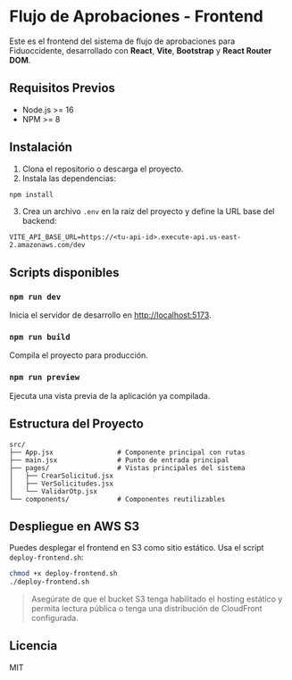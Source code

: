 # Flujo de Aprobaciones - Frontend

Este es el frontend del sistema de flujo de aprobaciones para Fiduoccidente, desarrollado con **React**, **Vite**, **Bootstrap** y **React Router DOM**.

## Requisitos Previos

- Node.js >= 16
- NPM >= 8

## Instalación

1. Clona el repositorio o descarga el proyecto.
2. Instala las dependencias:

```bash
npm install
```

3. Crea un archivo `.env` en la raíz del proyecto y define la URL base del backend:

```
VITE_API_BASE_URL=https://<tu-api-id>.execute-api.us-east-2.amazonaws.com/dev
```

## Scripts disponibles

### `npm run dev`

Inicia el servidor de desarrollo en [http://localhost:5173](http://localhost:5173).

### `npm run build`

Compila el proyecto para producción.

### `npm run preview`

Ejecuta una vista previa de la aplicación ya compilada.

## Estructura del Proyecto

```
src/
├── App.jsx                # Componente principal con rutas
├── main.jsx               # Punto de entrada principal
├── pages/                 # Vistas principales del sistema
│   ├── CrearSolicitud.jsx
│   ├── VerSolicitudes.jsx
│   └── ValidarOtp.jsx
└── components/            # Componentes reutilizables
```

## Despliegue en AWS S3

Puedes desplegar el frontend en S3 como sitio estático. Usa el script `deploy-frontend.sh`:

```bash
chmod +x deploy-frontend.sh
./deploy-frontend.sh
```

> Asegúrate de que el bucket S3 tenga habilitado el hosting estático y permita lectura pública o tenga una distribución de CloudFront configurada.

## Licencia

MIT